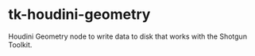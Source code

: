 # tk-houdini-geometry
Houdini Geometry node to write data to disk that works with the Shotgun Toolkit.
